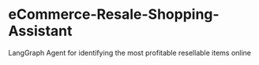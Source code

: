 # eCommerce-Resale-Shopping-Assistant
LangGraph Agent for identifying the most profitable resellable items online
